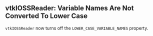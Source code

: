 ## vtkIOSSReader: Variable Names Are Not Converted To Lower Case

`vtkIOSSReader` now turns off the `LOWER_CASE_VARIABLE_NAMES` property.
